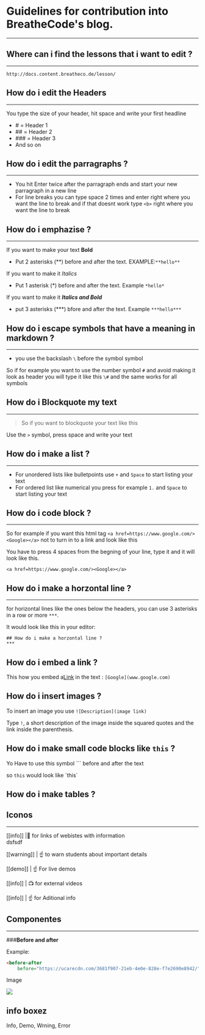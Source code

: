 # Guidelines for contribution into BreatheCode's blog.
***

## Where can i find the lessons that i want to edit ?
***

`http://docs.content.breatheco.de/lesson/`

## How do i edit the Headers 
***


You type the size of your header, hit space and write your first headline 
 
 + \# = Header 1
 + \## = Header 2
 + \### = Header 3
 + And so on 

## How do i edit the parragraphs ?
***

+ You hit Enter twice after the parragraph ends and start your new parragraph in a new line 
+ For line breaks you can type space 2 times and enter right where you want the line to break and if that doesnt work type `<b>` right where you want the line to break 

## How do i emphazise ?
***

If you want to make your text **Bold** 

+ Put 2 asterisks (\*\*) before and after the text. EXAMPLE:`**hello**`
  
If you want to make it *Italics* 

+ Put 1 asterisk (\*) before and after the text. Example `*hello*`

If you want to make it ***Italics and Bold***

+ put 3 asterisks (\*\*\*) bfore and after the text. Example `***hello***`

## How do i escape symbols that have a meaning in markdown ?
***

+ you use the backslash `\` before the symbol symbol
  
So if for example you want to use the number symbol `#` and avoid making it look as header you will type it like this `\#` and the same works for all symbols 

## How do i Blockquote my text 
***

> So if you want to blockquote your text like this 

Use the `>` symbol, press space and write your text 

## How do i make a list ?
***

+ For unordered lists like bulletpoints use `+` and `Space` to start listing your text
+ For ordered list like numerical you press for example `1.` and `Space` to start listing your text 

## How do i code block ?
***

So for example if you want this html tag `<a href=https://www.google.com/><Google></a>` not to turn in to a link and look like this  <a href=https://www.google.com/><Google></a>

You have to press 4 spaces from the begning of your line, type it and it will look like this.

    <a href=https://www.google.com/><Google></a>

## How do i make a horzontal line ?
***

for horizontal lines like the ones below the headers, you can use 3 asterisks in a row or more `***`.

It would look like this in your editor:

```
## How do i make a horzontal line ?
***
```
## How do i embed a link ?

This how you embed a[Link]() in the text : `[Google](www.google.com)`

## How do i insert images ?

To insert an image you use `![Description](image link)`

Type `!`, a short description of the image inside the squared quotes and the link inside the parenthesis.

## How do i make small code blocks like `this` ?

Yo Have to use this symbol `\`` before and after the text

so `this` would look like \`this\`

## How do i make tables ?













## Iconos
***
[[info]]
|:link: for links of webistes with information  
dsfsdf

[[warning]]
| :point_up:
 to warn students about important details

[[demo]]
| :point_up: For live demos 

[[info]]
| :tv: for external videos

[[info]]
| :point_up: for Aditional info 


## Componentes
***

###**Before and after**

Example:

```html
<before-after 
    before="https://ucarecdn.com/3681f907-21eb-4e0e-828e-f7e2690e8942/" after="https://ucarecdn.com/d6648701-2af4-4e2d-890c-17ed222bb66c/" />
```

Image

<img src="https://path/to/image.png">

## info boxez

Info, Demo, Wrning, Error